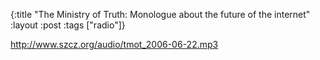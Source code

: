 {:title "The Ministry of Truth: Monologue about the future of the internet"
:layout :post
:tags  ["radio"]}

<http://www.szcz.org/audio/tmot_2006-06-22.mp3>

